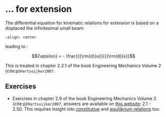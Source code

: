 # ... for extension

The differential equation for kinematic relations for extension is based on a displaced the infinitesimal small beam:

```{figure} extension_data/kinematic.svg
:align: center
```

leading to :

$${\epsilon} =  - \frac{{{\rm{d}}u}}{{{\rm{d}}x}}$$

This is treated in chapter 2.2.1 of the book Engineering Mechanics Volume 2 {cite:p}`Hartsuijker2007`.

## Exercises
- Exercises in chapter 2.9 of the book Engineering Mechanics Volume 2 {cite:p}`Hartsuijker2007`, answers are available on [this website](https://icozct.tudelft.nl/TUD_CT/bookanswers/vol2/Chapter2/): 2.1 - 2.50. This requires insight into [constitutive](constitutive_eq) and [equilibrium relations](ode_equilibrium) too.